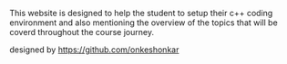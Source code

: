 This website is designed to help the student to setup their c++ coding environment and also mentioning the overview of the topics that will be coverd throughout the course journey.

designed by https://github.com/onkeshonkar